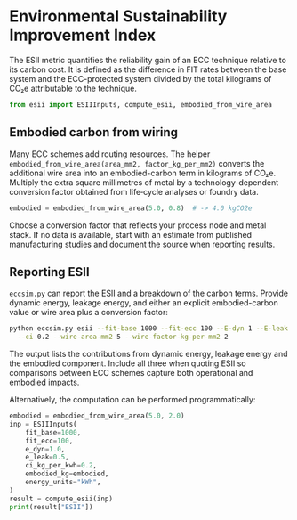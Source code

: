 # Environmental Sustainability Improvement Index

The ESII metric quantifies the reliability gain of an ECC technique relative to
its carbon cost.  It is defined as the difference in FIT rates between the base
system and the ECC-protected system divided by the total kilograms of CO₂e
attributable to the technique.

```python
from esii import ESIIInputs, compute_esii, embodied_from_wire_area
```

## Embodied carbon from wiring

Many ECC schemes add routing resources.  The helper
`embodied_from_wire_area(area_mm2, factor_kg_per_mm2)` converts the additional
wire area into an embodied-carbon term in kilograms of CO₂e.  Multiply the
extra square millimetres of metal by a technology-dependent conversion factor
obtained from life‑cycle analyses or foundry data.

```python
embodied = embodied_from_wire_area(5.0, 0.8)  # -> 4.0 kgCO2e
```

Choose a conversion factor that reflects your process node and metal stack.  If
no data is available, start with an estimate from published manufacturing
studies and document the source when reporting results.

## Reporting ESII

`eccsim.py` can report the ESII and a breakdown of the carbon terms.  Provide
dynamic energy, leakage energy, and either an explicit embodied-carbon value or
wire area plus a conversion factor:

```bash
python eccsim.py esii --fit-base 1000 --fit-ecc 100 --E-dyn 1 --E-leak 0.5 \
  --ci 0.2 --wire-area-mm2 5 --wire-factor-kg-per-mm2 2
```

The output lists the contributions from dynamic energy, leakage energy and the
embodied component.  Include all three when quoting ESII so comparisons between
ECC schemes capture both operational and embodied impacts.

Alternatively, the computation can be performed programmatically:

```python
embodied = embodied_from_wire_area(5.0, 2.0)
inp = ESIIInputs(
    fit_base=1000,
    fit_ecc=100,
    e_dyn=1.0,
    e_leak=0.5,
    ci_kg_per_kwh=0.2,
    embodied_kg=embodied,
    energy_units="kWh",
)
result = compute_esii(inp)
print(result["ESII"])
```
